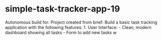 # simple-task-tracker-app-19
Autonomous build for: Project created from brief: Build a basic task tracking application with the following features: 1. User Interface: - Clean, modern dashboard showing all tasks - Form to add new tasks w
